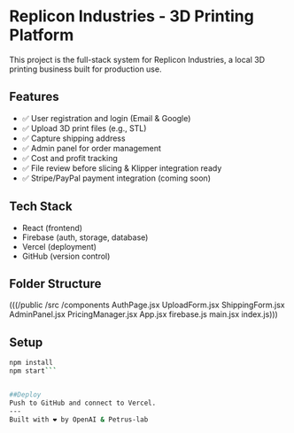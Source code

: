 # Replicon Industries - 3D Printing Platform

This project is the full-stack system for Replicon Industries, a local 3D printing business built for production use.

## Features

- ✅ User registration and login (Email & Google)
- ✅ Upload 3D print files (e.g., STL)
- ✅ Capture shipping address
- ✅ Admin panel for order management
- ✅ Cost and profit tracking
- ✅ File review before slicing & Klipper integration ready
- ✅ Stripe/PayPal payment integration (coming soon)

## Tech Stack

- React (frontend)
- Firebase (auth, storage, database)
- Vercel (deployment)
- GitHub (version control)

## Folder Structure

(((/public
/src
/components
AuthPage.jsx
UploadForm.jsx
ShippingForm.jsx
AdminPanel.jsx
PricingManager.jsx
App.jsx
firebase.js
main.jsx
index.js)))


## Setup

```bash
npm install
npm start```


##Deploy
Push to GitHub and connect to Vercel.
---
Built with ❤️ by OpenAI & Petrus-lab

